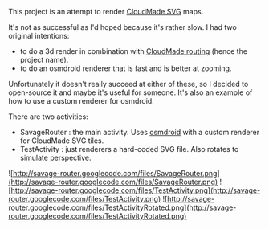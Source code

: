 This project is an attempt to render <a href='http://developers.cloudmade.com/wiki/vector-stream-server'>CloudMade SVG</a> maps.

It's not as successful as I'd hoped because it's rather slow. I had two original intentions:

  * to do a 3d render in combination with <a href='http://developers.cloudmade.com/projects/show/routing-http-api'>CloudMade routing</a> (hence the project name).
  * to do an osmdroid renderer that is fast and is better at zooming.

Unfortunately it doesn't really succeed at either of these, so I decided to open-source it and maybe it's useful for someone. It's also an example of how to use a custom renderer for osmdroid.

There are two activities:

  * SavageRouter : the main activity. Uses <a href='http://code.google.com/p/osmdroid/'>osmdroid</a> with a custom renderer for CloudMade SVG tiles.
  * TestActivity : just renderers a hard-coded SVG file. Also rotates to simulate perspective.

![http://savage-router.googlecode.com/files/SavageRouter.png](http://savage-router.googlecode.com/files/SavageRouter.png)
![http://savage-router.googlecode.com/files/TestActivity.png](http://savage-router.googlecode.com/files/TestActivity.png)
![http://savage-router.googlecode.com/files/TestActivityRotated.png](http://savage-router.googlecode.com/files/TestActivityRotated.png)
